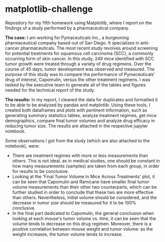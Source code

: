 # matplotlib-challenge
Repository for my fifth homework using Matplotlib, where I report on the findings of a study performed by a pharmaceutical company.

**The case:**
I am working for Pymaceuticals Inc., a burgeoning pharmaceutical company based out of San Diego. It specializes in anti-cancer pharmaceuticals. The most recent study revolves around screening for potential treatments for squamous cell carcinoma (SCC), a commonly occurring form of skin cancer.
In this study, 249 mice identified with SCC tumor growth were treated through a variety of drug regimens. Over the course of 45 days, tumor development was observed and measured. The purpose of this study was to compare the performance of Pymaceuticals' drug of interest, Capomulin, versus the other treatment regimens. 
I was tasked by the executive team to generate all of the tables and figures needed for the technical report of the study. 

**The results:**
In my report, I cleaned the data for duplicates and formatted it to be able to be analyzed by pandas and matplotlib.
Using these tools, I created both dataframes and plots with pertinent information, such as generating summary statistics tables, analyze treatment regimes, get mice demographics, compare final tumor volumes and analyze drug efficacy in reducing tumor size. The results are attached in the respective jupyter notebook.

Some observations I got from the study (which are also attached to the notebook), were:
- There are treatment regimes with more or less measurements than others. This is not ideal, as in medical studies, one should be constant in how many measurements (samples) are taken from each group, in order for results to be conclusive.
- Looking at the 'Final Tumor Volume In Mice Across Treatments' plot, it can be seen that Capomulin and Ramicane have smaller final tumor volume measurements than their other two counterparts, which can be further studied in order to conclude that these two are more effective than others. Nevertheless, initial volume should be considered, and the decrease in tumor size should be measured for it to be 100% conclusive.
- In the final part dedicated to Capomulin, the general conclusion when looking at each mouse's tumor volume vs. time, it can be seen that the volume tends to decrease on this drug regimen. Moreover, there is a positive correlation between mouse weight and tumor volume: as the weight increases, the tumor volume tends to increase.